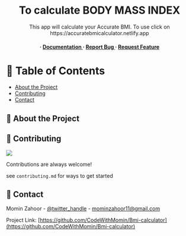 <div align='center'>

<h1>To calculate BODY MASS INDEX</h1>
<p>This app will calculate your Accurate BMI. To use click on https://accuratebmicalculator.netlify.app</p>

<h4> <span> · </span> <a href="https://github.com/codewithmomin22@gmail.com/Bmi-calculator/blob/master/README.md"> Documentation </a> <span> · </span> <a href="https://github.com/codewithmomin22@gmail.com/Bmi-calculator/issues"> Report Bug </a> <span> · </span> <a href="https://github.com/codewithmomin22@gmail.com/Bmi-calculator/issues"> Request Feature </a> </h4>


</div>

# :notebook_with_decorative_cover: Table of Contents

- [About the Project](#star2-about-the-project)
- [Contributing](#wave-contributing)
- [Contact](#handshake-contact)


## :star2: About the Project

## :wave: Contributing

<a href="https://github.com/CodeWithMomin/Bmi-calculator/graphs/contributors"> <img src="https://contrib.rocks/image?repo=Louis3797/awesome-readme-template" /> </a>

Contributions are always welcome!

see `contributing.md` for ways to get started

## :handshake: Contact

Momin Zahoor - [@twitter_handle](_mominzahoor_) - mominzahoor11@gmail.com

Project Link: [https://github.com/CodeWithMomin/Bmi-calculator](https://github.com/CodeWithMomin/Bmi-calculator)

